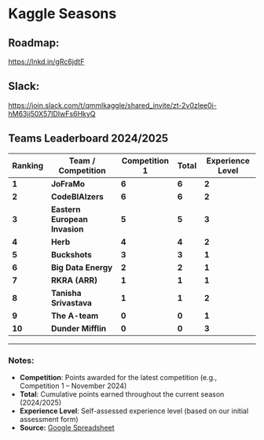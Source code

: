 # Kaggle Seasons

## Roadmap:
https://lnkd.in/gRc6jdtF

## Slack:
https://join.slack.com/t/qmmlkaggle/shared_invite/zt-2v0zlee0i-hM63ji50X57IDIwFs6HkyQ

## Teams Leaderboard 2024/2025
| **Ranking** | **Team / Competition**            | **Competition 1** | **Total** | **Experience Level** |
|-------------|-----------------------------------|-------------------|-----------|----------------------|
| **1**       | **JoFraMo**                       | **6**             | **6**     | **2**                |
| **2**       | **CodeBlAIzers**                  | **6**             | **6**     | **2**                |
| **3**       | **Eastern European Invasion**     | **5**             | **5**     | **3**                |
| **4**       | **Herb**                          | **4**             | **4**     | **2**                |
| **5**       | **Buckshots**                     | **3**             | **3**     | **1**                |
| **6**       | **Big Data Energy**               | **2**             | **2**     | **1**                |
| **7**       | **RKRA (ARR)**                    | **1**             | **1**     | **1**                |
| **8**       | **Tanisha Srivastava**            | **1**             | **1**     | **2**                |
| **9**       | **The A-team**                    | **0**             | **0**     | **1**                |
| **10**      | **Dunder Mifflin**                | **0**             | **0**     | **3**                |

---

### Notes:
- **Competition**: Points awarded for the latest competition (e.g., Competition 1 – November 2024)
- **Total**: Cumulative points earned throughout the current season (2024/2025)
- **Experience Level**: Self-assessed experience level (based on our initial assessment form)
- **Source:** [Google Spreadsheet](https://docs.google.com/spreadsheets/d/1BKuVk9gGboYLKo9gSEP0MKoheTvkjKJzRtSXPyOkIMQ/edit?usp=sharing)
